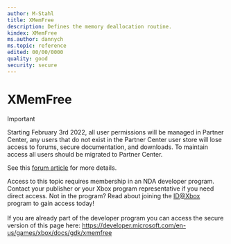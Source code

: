 ```yaml
---
author: M-Stahl
title: XMemFree
description: Defines the memory deallocation routine.
kindex: XMemFree
ms.author: dannych
ms.topic: reference
edited: 00/00/0000
quality: good
security: secure
---
```


# XMemFree
> [!IMPORTANT]
> Starting February 3rd 2022, all user permissions will be managed in Partner Center, any users that do not exist in the Partner Center user store will lose access to forums, secure documentation, and downloads. To maintain access all users should be migrated to Partner Center. <p></p>See this <a href="https://forums.xboxlive.com/articles/132187/breaking-change-user-access-for-forums-secure-docu.html">forum article</a> for more details.  

 Access to this topic requires membership in an NDA developer program. Contact your publisher or your Xbox program representative if you need direct access. Not in the program? Read about joining the <a href="https://www.xbox.com/Developers/id">ID@Xbox</a> program to gain access today!  <br/><br/>If you are already part of the developer program you can access the secure version of this page here: <a target="_blank" href="https://developer.microsoft.com/en-us/games/xbox/docs/gdk/xmemfree">https://developer.microsoft.com/en-us/games/xbox/docs/gdk/xmemfree</a>